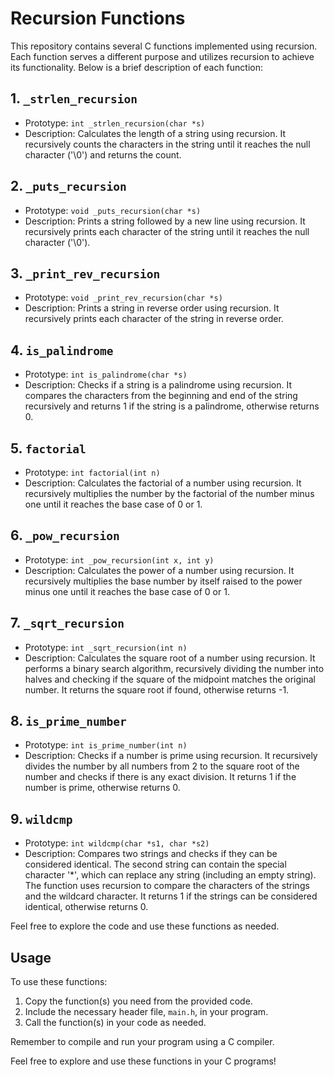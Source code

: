 # Recursion Functions

This repository contains several C functions implemented using recursion. Each function serves a different purpose and utilizes recursion to achieve its functionality. Below is a brief description of each function:

## 1. `_strlen_recursion`

- Prototype: `int _strlen_recursion(char *s)`
- Description: Calculates the length of a string using recursion. It recursively counts the characters in the string until it reaches the null character ('\0') and returns the count.

## 2. `_puts_recursion`

- Prototype: `void _puts_recursion(char *s)`
- Description: Prints a string followed by a new line using recursion. It recursively prints each character of the string until it reaches the null character ('\0').

## 3. `_print_rev_recursion`

- Prototype: `void _print_rev_recursion(char *s)`
- Description: Prints a string in reverse order using recursion. It recursively prints each character of the string in reverse order.

## 4. `is_palindrome`

- Prototype: `int is_palindrome(char *s)`
- Description: Checks if a string is a palindrome using recursion. It compares the characters from the beginning and end of the string recursively and returns 1 if the string is a palindrome, otherwise returns 0.

## 5. `factorial`

- Prototype: `int factorial(int n)`
- Description: Calculates the factorial of a number using recursion. It recursively multiplies the number by the factorial of the number minus one until it reaches the base case of 0 or 1.

## 6. `_pow_recursion`

- Prototype: `int _pow_recursion(int x, int y)`
- Description: Calculates the power of a number using recursion. It recursively multiplies the base number by itself raised to the power minus one until it reaches the base case of 0 or 1.

## 7. `_sqrt_recursion`

- Prototype: `int _sqrt_recursion(int n)`
- Description: Calculates the square root of a number using recursion. It performs a binary search algorithm, recursively dividing the number into halves and checking if the square of the midpoint matches the original number. It returns the square root if found, otherwise returns -1.

## 8. `is_prime_number`

- Prototype: `int is_prime_number(int n)`
- Description: Checks if a number is prime using recursion. It recursively divides the number by all numbers from 2 to the square root of the number and checks if there is any exact division. It returns 1 if the number is prime, otherwise returns 0.

## 9. `wildcmp`

- Prototype: `int wildcmp(char *s1, char *s2)`
- Description: Compares two strings and checks if they can be considered identical. The second string can contain the special character '*', which can replace any string (including an empty string). The function uses recursion to compare the characters of the strings and the wildcard character. It returns 1 if the strings can be considered identical, otherwise returns 0.

Feel free to explore the code and use these functions as needed.


## Usage

To use these functions:

1. Copy the function(s) you need from the provided code.
2. Include the necessary header file, `main.h`, in your program.
3. Call the function(s) in your code as needed.

Remember to compile and run your program using a C compiler.

Feel free to explore and use these functions in your C programs!

